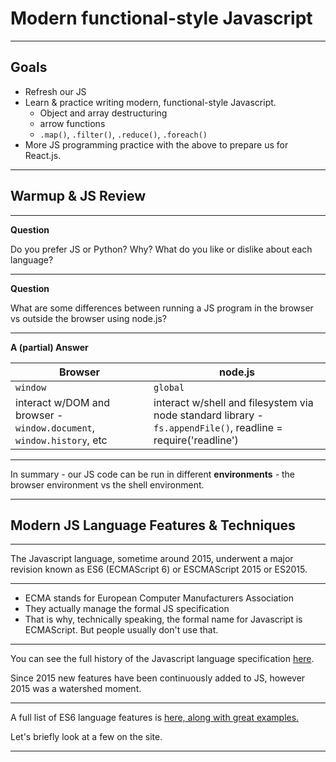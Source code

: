 # Modern functional-style Javascript

---

## Goals

- Refresh our JS
- Learn & practice writing modern, functional-style Javascript.
  - Object and array destructuring
  - arrow functions
  - `.map()`, `.filter()`, `.reduce()`, `.foreach()`
- More JS programming practice with the above to prepare us for React.js.

---

## Warmup & JS Review

---

**Question**

Do you prefer JS or Python? Why? What do you like or dislike about each language?

---

**Question**

What are some differences between running a JS program in the browser vs outside the browser using node.js?

---

**A (partial) Answer**

| Browser | node.js  |
| -------- | ------- |
| `window` | `global`|
| interact w/DOM and browser  - `window.document`, `window.history`, etc | interact w/shell and filesystem via node standard library  - `fs.appendFile()`, readline = require('readline') |

---

In summary - our JS code can be run in different **environments** - the browser environment vs the shell environment.

---

## Modern JS Language Features & Techniques

---

The Javascript language, sometime around 2015, underwent a major revision known as ES6 (ECMAScript 6) or ESCMAScript 2015 or ES2015.

---

- ECMA stands for European Computer Manufacturers Association
- They actually manage the formal JS specification
- That is why, technically speaking, the formal name for Javascript is ECMAScript. But people usually don't use that.

---

You can see the full history of the Javascript language specification [here](https://en.wikipedia.org/wiki/ECMAScript_version_history).

Since 2015 new features have been continuously added to JS, however 2015 was a watershed moment.

---

A full list of ES6 language features is [here, along with great examples.](http://es6-features.org/#Constants)

Let's briefly look at a few on the site.

---